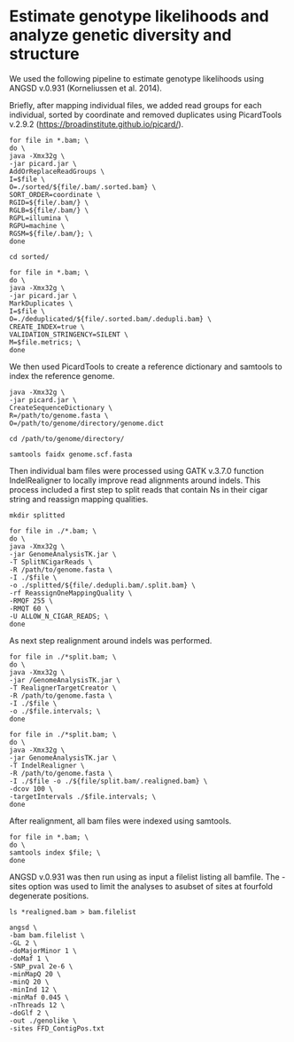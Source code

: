 
# Estimate genotype likelihoods and analyze genetic diversity and structure

We used the following pipeline to estimate genotype likelihoods using ANGSD v.0.931 (Korneliussen et al. 2014).

Briefly, after mapping individual files, we added read groups for each individual, sorted by coordinate and removed duplicates using PicardTools v.2.9.2 (https://broadinstitute.github.io/picard/). 
```
for file in *.bam; \
do \
java -Xmx32g \
-jar picard.jar \
AddOrReplaceReadGroups \
I=$file \
O=./sorted/${file/.bam/.sorted.bam} \
SORT_ORDER=coordinate \
RGID=${file/.bam/} \
RGLB=${file/.bam/} \
RGPL=illumina \
RGPU=machine \
RGSM=${file/.bam/}; \
done

cd sorted/

for file in *.bam; \
do \
java -Xmx32g \
-jar picard.jar \
MarkDuplicates \
I=$file \
O=./deduplicated/${file/.sorted.bam/.dedupli.bam} \
CREATE_INDEX=true \
VALIDATION_STRINGENCY=SILENT \
M=$file.metrics; \
done
```
We then used PicardTools to create a reference dictionary and samtools to index the reference genome.
```
java -Xmx32g \
-jar picard.jar \
CreateSequenceDictionary \
R=/path/to/genome.fasta \
O=/path/to/genome/directory/genome.dict

cd /path/to/genome/directory/

samtools faidx genome.scf.fasta 
```
Then individual bam files were processed using GATK v.3.7.0 function IndelRealigner to locally improve read alignments around indels. This process included a first step to split reads that contain Ns in their cigar string and reassign mapping qualities.
```
mkdir splitted

for file in ./*.bam; \
do \
java -Xmx32g \
-jar GenomeAnalysisTK.jar \
-T SplitNCigarReads \
-R /path/to/genome.fasta \
-I ./$file \
-o ./splitted/${file/.dedupli.bam/.split.bam} \
-rf ReassignOneMappingQuality \
-RMQF 255 \
-RMQT 60 \
-U ALLOW_N_CIGAR_READS; \
done
```
As next step realignment around indels was performed.
```
for file in ./*split.bam; \
do \
java -Xmx32g \
-jar /GenomeAnalysisTK.jar \
-T RealignerTargetCreator \
-R /path/to/genome.fasta \
-I ./$file \
-o ./$file.intervals; \
done

for file in ./*split.bam; \
do \
java -Xmx32g \
-jar GenomeAnalysisTK.jar \
-T IndelRealigner \
-R /path/to/genome.fasta \
-I ./$file -o ./${file/split.bam/.realigned.bam} \
-dcov 100 \
-targetIntervals ./$file.intervals; \
done
```
After realignment, all bam files were indexed using samtools.
```
for file in *.bam; \
do \
samtools index $file; \
done
```
ANGSD v.0.931 was then run using as input a filelist listing all bamfile. The -sites option was used to limit the analyses to asubset of sites at fourfold degenerate positions.
```
ls *realigned.bam > bam.filelist

angsd \
-bam bam.filelist \
-GL 2 \
-doMajorMinor 1 \
-doMaf 1 \
-SNP_pval 2e-6 \
-minMapQ 20 \
-minQ 20 \
-minInd 12 \
-minMaf 0.045 \
-nThreads 12 \
-doGlf 2 \
-out ./genolike \
-sites FFD_ContigPos.txt
```
